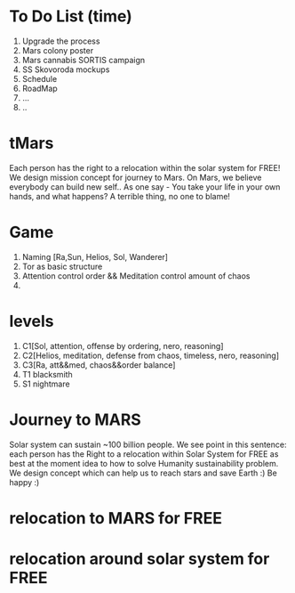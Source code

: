 



# To Do List (time)

1. Upgrade the process
2. Mars colony poster
3. Mars cannabis SORTIS campaign
4. SS Skovoroda mockups
5. Schedule
6. RoadMap
7. ...
8. ..

# tMars
Each person has the right to a relocation within the solar system for FREE! We design mission concept for journey to Mars. On Mars, we believe everybody can build new self.. As one say - You take your life in your own hands, and what happens? A terrible thing, no one to blame!


# Game
1. Naming [Ra,Sun, Helios, Sol, Wanderer]
2. Tor as basic structure
3. Attention control order && Meditation control amount of chaos
4. 

# levels
1. C1[Sol, attention, offense by ordering, nero, reasoning]
2. C2[Helios, meditation, defense from chaos, timeless, nero, reasoning]
3. C3[Ra, att&&med, chaos&&order balance]
4. T1 blacksmith
5. S1 nightmare



# Journey to MARS
 
Solar system can sustain ~100 billion people. We see point in this sentence: each person has the Right to a relocation within Solar System for FREE as best at the moment idea to how to solve Humanity sustainability problem. We design concept which can help us to reach stars and save Earth :) Be happy :)

# relocation to MARS for FREE
# relocation around solar system for FREE


